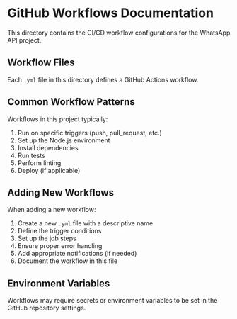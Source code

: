 # GitHub Workflows Documentation

This directory contains the CI/CD workflow configurations for the WhatsApp API project.

## Workflow Files

Each `.yml` file in this directory defines a GitHub Actions workflow.

## Common Workflow Patterns

Workflows in this project typically:

1. Run on specific triggers (push, pull_request, etc.)
2. Set up the Node.js environment
3. Install dependencies
4. Run tests
5. Perform linting
6. Deploy (if applicable)

## Adding New Workflows

When adding a new workflow:

1. Create a new `.yml` file with a descriptive name
2. Define the trigger conditions
3. Set up the job steps
4. Ensure proper error handling
5. Add appropriate notifications (if needed)
6. Document the workflow in this file

## Environment Variables

Workflows may require secrets or environment variables to be set in the GitHub repository settings.